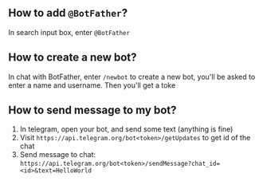## How to add `@BotFather`?

In search input box, enter `@BotFather`

## How to create a new bot?

In chat with BotFather, enter `/newbot` to create a new bot, you'll be asked to enter a name and username. Then you'll get a toke

## How to send message to my bot?

1. In telegram, open your bot, and send some text (anything is fine)
2. Visit `https://api.telegram.org/bot<token>/getUpdates` to get id of the chat
3. Send message to chat: `https://api.telegram.org/bot<token>/sendMessage?chat_id=<id>&text=HelloWorld`